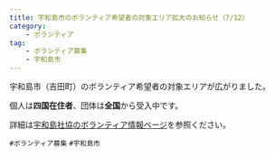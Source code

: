 ```yaml
---
title: 宇和島市のボランティア希望者の対象エリア拡大のお知らせ（7/12）
category: 
    - ボランティア
tag:
    - ボランティア募集
    - 宇和島市
---
```


宇和島市（吉田町）のボランティア希望者の対象エリアが広がりました。

個人は**四国在住者**、団体は**全国**から受入中です。

詳細は[宇和島社協のボランティア情報ページ](http://www.uwajima-shakyo.or.jp/saigaiv.htm)を参照ください。

`#ボランティア募集`
`#宇和島市`
